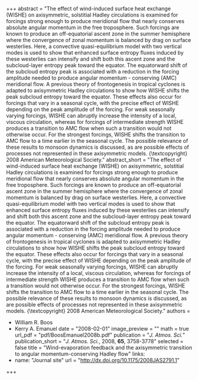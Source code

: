 +++
abstract = "The effect of wind-induced surface heat exchange (WISHE) on axisymmetric, solstitial Hadley circulations is examined for forcings strong enough to produce meridional flow that nearly conserves absolute angular momentum in the free troposphere. Such forcings are known to produce an off-equatorial ascent zone in the summer hemisphere where the convergence of zonal momentum is balanced by drag on surface westerlies. Here, a convective quasi-equilibrium model with two vertical modes is used to show that enhanced surface entropy fluxes induced by these westerlies can intensify and shift both this ascent zone and the subcloud-layer entropy peak toward the equator. The equatorward shift of the subcloud entropy peak is associated with a reduction in the forcing amplitude needed to produce angular momentum - conserving (AMC) meridional flow. A previous theory of frontogenesis in tropical cyclones is adapted to axisymmetric Hadley circulations to show how WISHE shifts the peak subcloud entropy toward the equator. These effects also occur for forcings that vary in a seasonal cycle, with the precise effect of WISHE depending on the peak amplitude of the forcing. For weak seasonally varying forcings, WISHE can abruptly increase the intensity of a local, viscous circulation, whereas for forcings of intermediate strength WISHE produces a transition to AMC flow when such a transition would not otherwise occur. For the strongest forcings, WISHE shifts the transition to AMC flow to a time earlier in the seasonal cycle. The possible relevance of these results to monsoon dynamics is discussed, as are possible effects of processes not represented in these axisymmetric models. {\textcopyright} 2008 American Meteorological Society."
abstract_short = "The effect of wind-induced surface heat exchange (WISHE) on axisymmetric, solstitial Hadley circulations is examined for forcings strong enough to produce meridional flow that nearly conserves absolute angular momentum in the free troposphere. Such forcings are known to produce an off-equatorial ascent zone in the summer hemisphere where the convergence of zonal momentum is balanced by drag on surface westerlies. Here, a convective quasi-equilibrium model with two vertical modes is used to show that enhanced surface entropy fluxes induced by these westerlies can intensify and shift both this ascent zone and the subcloud-layer entropy peak toward the equator. The equatorward shift of the subcloud entropy peak is associated with a reduction in the forcing amplitude needed to produce angular momentum - conserving (AMC) meridional flow. A previous theory of frontogenesis in tropical cyclones is adapted to axisymmetric Hadley circulations to show how WISHE shifts the peak subcloud entropy toward the equator. These effects also occur for forcings that vary in a seasonal cycle, with the precise effect of WISHE depending on the peak amplitude of the forcing. For weak seasonally varying forcings, WISHE can abruptly increase the intensity of a local, viscous circulation, whereas for forcings of intermediate strength WISHE produces a transition to AMC flow when such a transition would not otherwise occur. For the strongest forcings, WISHE shifts the transition to AMC flow to a time earlier in the seasonal cycle. The possible relevance of these results to monsoon dynamics is discussed, as are possible effects of processes not represented in these axisymmetric models. {\textcopyright} 2008 American Meteorological Society."
authors =
  - William R. Boos
  - Kerry A. Emanuel
date = "2008-02-01"
image_preview = ""
math = true
url_pdf = "pdf/BoosEmanuel2008b.pdf"
publication = "*J. Atmos. Sci.*"
publication_short = "*J. Atmos. Sci.*, 2008, **65**, 3758-3778"
selected = false
title = "Wind-evaporation feedback and the axisymmetric transition to angular momentum-conserving Hadley flow"
links:
  - name: "Journal site"
    url = "http://dx.doi.org/10.1175/2008JAS2791.1"

+++
